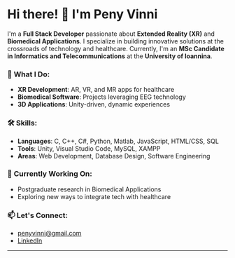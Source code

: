 # Hi there! 👋 I'm Peny Vinni

I'm a **Full Stack Developer** passionate about **Extended Reality (XR)** and **Biomedical Applications**. I specialize in building innovative solutions at the crossroads of technology and healthcare. Currently, I'm an **MSc Candidate in Informatics and Telecommunications** at the **University of Ioannina**.

### 🔭 **What I Do:**
- **XR Development**: AR, VR, and MR apps for healthcare
- **Biomedical Software**: Projects leveraging EEG technology
- **3D Applications**: Unity-driven, dynamic experiences

### 🛠 **Skills:**
- **Languages**: C, C++, C#, Python, Matlab, JavaScript, HTML/CSS, SQL
- **Tools**: Unity, Visual Studio Code, MySQL, XAMPP
- **Areas**: Web Development, Database Design, Software Engineering

### 🌱 **Currently Working On:**
- Postgraduate research in Biomedical Applications
- Exploring new ways to integrate tech with healthcare

### 📫 **Let's Connect:**
- penyvinni@gmail.com
- [LinkedIn](https://www.linkedin.com/in/panagiotavinni/)

---
